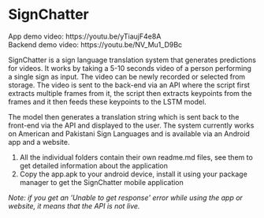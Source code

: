 <h1>SignChatter</h1>

<p>App demo video: https://youtu.be/yTiaujF4e8A <br>
  Backend demo video: https://youtu.be/NV_Mu1_D9Bc</p>

<p>SignChatter is a sign language translation system that generates predictions for videos. It works by taking a 5-10 seconds video of a person performing a single sign as input. The video can be newly recorded or selected from storage. The video is sent to the back-end via an API where the script first extracts multiple frames from it, the script then extracts keypoints from the frames and it then feeds these keypoints to the LSTM model.</p>

<p>The model then generates a translation string which is sent back to the front-end via the API and displayed to the user. The system currently works on American and Pakistani Sign Languages and is available via an Android app and a website.</p>

<ol>
<li>All the individual folders contain their own readme.md files, see them to get detailed information about the application</li>
<li>Copy the app.apk to your android device, install it using your package manager to get the SignChatter mobile application</li>
</ol>

<p><em>Note: if you get an 'Unable to get response' error while using the app or website, it means that the API is not live.</em></p>
